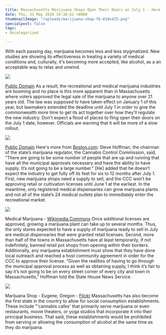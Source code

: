 ```yaml
---
title: Massachusetts Marijuana Shops Open Their Doors on July 1 - Here's the Scoop
date: Thu, 31 May 2018 19:36:52 +0000
thumbnailImage: "/uploads/marijuana-shop-fb-810x425.png"
specialpost: false
tags:
- Uncategorized

---
```

With each passing day, marijuana becomes less and less stygmatized. New studies are showing its effectiveness in treating a variety of medical conditions and, culturally, it's becoming more accepted, like alcohol, as a an acceptable way to relax and unwind. 

![](http://newsattorneys.staging.wpengine.com/wp-content/uploads/2018/05/cannabis-sativa-leaf-1024x680.jpg) 

[Public Domain](https://www.publicdomainpictures.net/en/view-image.php?image=91243&picture=cannabis-sativa-leaf) As a result, the recreational and medical marijuana industries are booming and no place is this more apparent than in Massachusetts where voters approved the legal sale of the marijuana to anyone over 21 years old. The law was supposed to have taken effect on January 1 of this year, but lawmakers extended the deadline until July 1 in order to give the commonwealth more time to get its act together over how they'll regulate the new industry. Don't expect a flood of places to fling open their doors on the July 1 date, however. Officials are warning that it will be more of a slow rollout. 

![](http://newsattorneys.staging.wpengine.com/wp-content/uploads/2018/05/medical-marijuana-1521070298hWe-1024x768.jpg) 

[Public Domain](https://www.publicdomainpictures.net/en/view-image.php?image=246405&picture=medical-marijuana) Here's more from [Boston.com](https://www.boston.com/news/local-news/2018/05/07/massachusetts-recreational-marijuana-stores-july-1): Steve Hoffman, the chairman of the state’s marijuana regulator, the Cannabis Control Commission, said, “There are going to be some number of people that are up and running that have all the municipal approvals necessary and have the ability to have supply. It’s not going to be a large number." \[He\] added that he doesn’t expect the industry to get fully off its feet for six to 12 months after July 1. First, new marijuana shops need a supply to sell, and the CCC won’t be approving retail or cultivation licenses until June 1 at the earliest. In the meantime, only registered medical dispensaries can grow marijuana plants and not all of the state’s 24 medical outlets plan to immediately enter the recreational market. 

![](http://newsattorneys.staging.wpengine.com/wp-content/uploads/2018/05/Medical_Marijuana_-_2-1024x768.jpg) 

Medical Marijuana - [Wikimedia Commons](https://commons.wikimedia.org/wiki/File:Discount_Medical_Marijuana_-_2.jpg) Once additional licenses are approved, growing a marijuana plant can take up to several months. Thus, the only stores expected to have a supply of marijuana ready to sell in July are medical dispensaries that were granted retail licenses. Second, more than half of the towns in Massachusetts have at least temporarily, if not indefinitely, banned retail pot shops from opening within their borders. Additionally, any marijuana establishment must show that they have done local outreach and reached a host community agreement in order for the CCC to approve their license. “Given the realities of having to go through the municipal approval process as well as obtaining supply, I think it’s fair to say it’s not going to be on every street corner of every city and town in Massachusetts,” Hoffman told the State House News Service. 

![](http://newsattorneys.staging.wpengine.com/wp-content/uploads/2018/05/marijuana-shop-1024x694.jpg) 

Marijuana Shop - Eugene, Oregon - [Flickr](https://www.flickr.com/photos/discoveroregon/34379140403) Massachusetts has also become the first state in the country to allow for social consumption establishments. These include "'cannabis cafes' that primarily serve marijuana or even restaurants, movie theaters, or yoga studios that incorporate it into their principal business. That said, these establishments would be prohibited from serving or allowing the consumption of alcohol at the same time as they do marijuana.